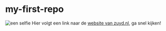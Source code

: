 # my-first-repo
![een selfie](https://web.whatsapp.com/pp?e=https%3A%2F%2Fpps.whatsapp.net%2Fv%2Ft61.24694-24%2F147155552_134467281904499_5945285912035578647_n.jpg%3Fccb%3D11-4%26oh%3D4a2c76a986d0bbd1c72f2e6bfdfe829d%26oe%3D61448F79&t=l&u=31642843809%40c.us&i=1614796045&n=gHFbZK9dyBcf6M%2BessqAeeyxjGM5LdHc6bsTWI%2F3xBU%3D)
Hier volgt een link naar de [website van zuyd.nl](https://www.zuyd.nl/), ga snel kijken!
